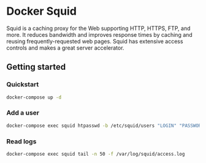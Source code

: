 # Docker Squid

Squid is a caching proxy for the Web supporting HTTP, HTTPS, FTP, and more. It reduces bandwidth and improves response
times by caching and reusing frequently-requested web pages.
Squid has extensive access controls and makes a great server accelerator.

## Getting started

### Quickstart

```bash
docker-compose up -d
```

### Add a user

```bash
docker-compose exec squid htpasswd -b /etc/squid/users "LOGIN" "PASSWORD"
```

### Read logs

```bash
docker-compose exec squid tail -n 50 -f /var/log/squid/access.log
```
